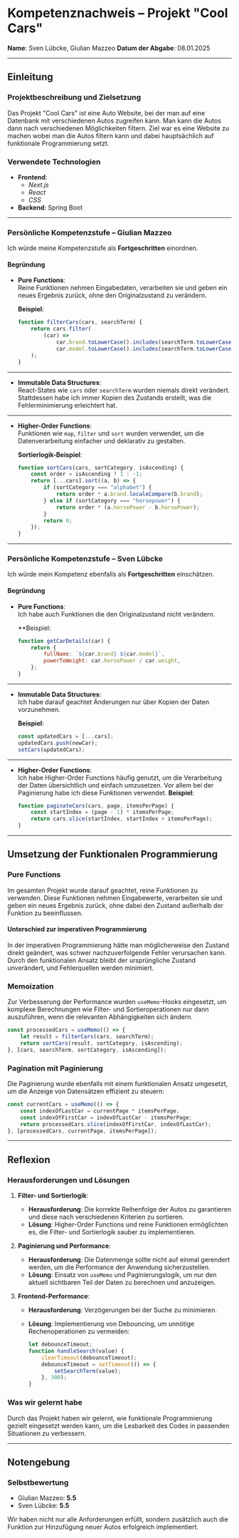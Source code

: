 # Kompetenznachweis – Projekt "Cool Cars"

**Name**: Sven Lübcke, Giulian Mazzeo
**Datum der Abgabe**: 08.01.2025

---

## **Einleitung**

### **Projektbeschreibung und Zielsetzung**
Das Projekt "Cool Cars" ist eine Auto Website, bei der man auf eine Datenbank mit verschiedenen Autos zugreifen kann. Man kann die Autos dann nach verschiedenen Möglichkeiten filtern. Ziel war es eine Website zu machen wobei man die Autos filtern kann und dabei hauptsächlich auf funktionale Programmierung setzt.

### **Verwendete Technologien**

- **Frontend**:
    - _Next.js_
    - _React_
    - _CSS_
- **Backend**: Spring Boot
---
### **Persönliche Kompetenzstufe – Giulian Mazzeo**

Ich würde meine Kompetenzstufe als **Fortgeschritten** einordnen.

#### **Begründung**

- **Pure Functions**:  
    Reine Funktionen nehmen Eingabedaten, verarbeiten sie und geben ein neues Ergebnis zurück, ohne den Originalzustand zu verändern.
    
    **Beispiel**:
    
    ```javascript
    function filterCars(cars, searchTerm) {
        return cars.filter(
            (car) =>
                car.brand.toLowerCase().includes(searchTerm.toLowerCase()) ||
                car.model.toLowerCase().includes(searchTerm.toLowerCase())
        );
    }
    ```
    

---

- **Immutable Data Structures**:  
    React-States wie `cars` oder `searchTerm` wurden niemals direkt verändert. Stattdessen habe ich immer Kopien des Zustands erstellt, was die Fehlerminimierung erleichtert hat.

---

- **Higher-Order Functions**:  
    Funktionen wie `map`, `filter` und `sort` wurden verwendet, um die Datenverarbeitung einfacher und deklarativ zu gestalten. 
    
    **Sortierlogik-Beispiel**:
    
    ```javascript
    function sortCars(cars, sortCategory, isAscending) {
        const order = isAscending ? 1 : -1;
        return [...cars].sort((a, b) => {
            if (sortCategory === "alphabet") {
                return order * a.brand.localeCompare(b.brand);
            } else if (sortCategory === "horsepower") {
                return order * (a.horsePower - b.horsePower);
            }
            return 0;
        });
    }
    ```
    

---

### **Persönliche Kompetenzstufe – Sven Lübcke**

Ich würde mein Kompetenz ebenfalls als **Fortgeschritten** einschätzen.

#### **Begründung**

- **Pure Functions**:  
    Ich habe auch Funktionen die den Originalzustand nicht verändern.
    
    **Beispiel:
    
    ```javascript
    function getCarDetails(car) {
        return {
            fullName: `${car.brand} ${car.model}`,
            powerToWeight: car.horsePower / car.weight,
        };
    }
    ```
    

---

- **Immutable Data Structures**:  
    Ich habe darauf geachtet Änderungen nur über Kopien der Daten vorzunehmen. 
    
    **Beispiel**:
    
    ```javascript
    const updatedCars = [...cars];
    updatedCars.push(newCar);
    setCars(updatedCars);
    ```
    

---

- **Higher-Order Functions**:  
    Ich habe Higher-Order Functions häufig genutzt, um die Verarbeitung der Daten übersichtlich und einfach umzusetzen. Vor allem bei der Paginierung habe ich diese Funktionen verwendet.
    **Beispiel**:
    
    ```javascript
    function paginateCars(cars, page, itemsPerPage) {
        const startIndex = (page - 1) * itemsPerPage;
        return cars.slice(startIndex, startIndex + itemsPerPage);
    }
    ```
    

---

## **Umsetzung der Funktionalen Programmierung**

### **Pure Functions**

Im gesamten Projekt wurde darauf geachtet, reine Funktionen zu verwenden. Diese Funktionen nehmen Eingabewerte, verarbeiten sie und geben ein neues Ergebnis zurück, ohne dabei den Zustand außerhalb der Funktion zu beeinflussen.

#### **Unterschied zur imperativen Programmierung**

In der imperativen Programmierung hätte man möglicherweise den Zustand direkt geändert, was schwer nachzuverfolgende Fehler verursachen kann. Durch den funktionalen Ansatz bleibt der ursprüngliche Zustand unverändert, und Fehlerquellen werden minimiert.

### **Memoization**

Zur Verbesserung der Performance wurden `useMemo`-Hooks eingesetzt, um komplexe Berechnungen wie Filter- und Sortieroperationen nur dann auszuführen, wenn die relevanten Abhängigkeiten sich ändern.

```javascript
const processedCars = useMemo(() => {
    let result = filterCars(cars, searchTerm);
    return sortCars(result, sortCategory, isAscending);
}, [cars, searchTerm, sortCategory, isAscending]);
```

### **Pagination mit Paginierung**

Die Paginierung wurde ebenfalls mit einem funktionalen Ansatz umgesetzt, um die Anzeige von Datensätzen effizient zu steuern:

```javascript
const currentCars = useMemo(() => {
    const indexOfLastCar = currentPage * itemsPerPage;
    const indexOfFirstCar = indexOfLastCar - itemsPerPage;
    return processedCars.slice(indexOfFirstCar, indexOfLastCar);
}, [processedCars, currentPage, itemsPerPage]);
```

---

## **Reflexion**

### **Herausforderungen und Lösungen**

1. **Filter- und Sortierlogik**:
    
    - **Herausforderung**: Die korrekte Reihenfolge der Autos zu garantieren und diese nach verschiedenen Kriterien zu sortieren.
    - **Lösung**: Higher-Order Functions und reine Funktionen ermöglichten es, die Filter- und Sortierlogik sauber zu implementieren.
2. **Paginierung und Performance**:
    
    - **Herausforderung**: Die Datenmenge sollte nicht auf einmal gerendert werden, um die Performance der Anwendung sicherzustellen.
    - **Lösung**: Einsatz von `useMemo` und Paginierungslogik, um nur den aktuell sichtbaren Teil der Daten zu berechnen und anzuzeigen.
3. **Frontend-Performance**:
    
    - **Herausforderung**: Verzögerungen bei der Suche zu minimieren.
    - **Lösung**: Implementierung von Debouncing, um unnötige Rechenoperationen zu vermeiden:
        
        ```javascript
        let debounceTimeout;
        function handleSearch(value) {
            clearTimeout(debounceTimeout);
            debounceTimeout = setTimeout(() => {
                setSearchTerm(value);
            }, 300);
        }
        ```
        

### **Was wir gelernt habe**

Durch das Projekt haben wir gelernt, wie funktionale Programmierung gezielt eingesetzt werden kann, um die Lesbarkeit des Codes in passenden Situationen zu verbessern.

---

## **Notengebung**

### **Selbstbewertung**

- Giulian Mazzeo: **5.5**
- Sven Lübcke: **5.5**

Wir haben nicht nur alle Anforderungen erfüllt, sondern zusätzlich auch die Funktion zur Hinzufügung neuer Autos erfolgreich implementiert.
